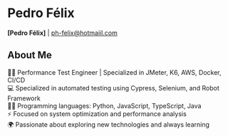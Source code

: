 # Pedro Félix

 **[Pedro Félix]** | [ph-felix@hotmaiil.com](mailto:ph-felix@hotmaiil.com)
## About Me

👨‍💻 Performance Test Engineer | Specialized in JMeter, K6, AWS, Docker, CI/CD  
💻 Specialized in automated testing using Cypress, Selenium, and Robot Framework  
🧑‍💻 Programming languages: Python, JavaScript, TypeScript, Java  
⚡ Focused on system optimization and performance analysis  
🌍 Passionate about exploring new technologies and always learning
